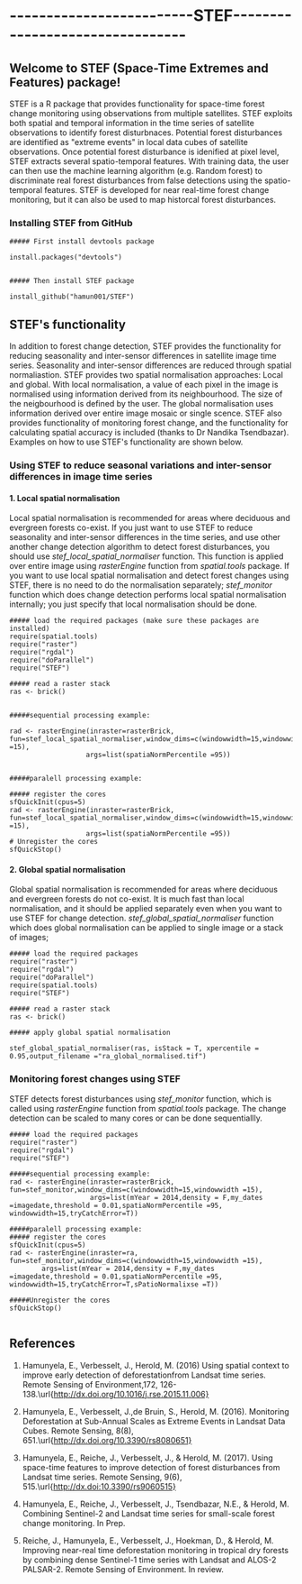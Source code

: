 # -------------------------STEF--------------------------------

## Welcome to STEF (Space-Time Extremes and Features) package! 
 
STEF is a R package that provides functionality for space-time forest change monitoring using observations from multiple satellites. STEF exploits both spatial and temporal information in the time series of satellite observations to identify forest disturbnaces. Potential forest disturbances are identified as "extreme events" in local data cubes of satellite observations. Once potential forest disturbance is idenified at pixel level, STEF extracts several spatio-temporal features. With training data, the user can then use the machine learning algorithm (e.g. Random forest) to discriminate real forest disturbances from false detections using the spatio-temporal features. STEF is developed for near real-time forest change monitoring, but it can also be used to map historcal forest disturbances. 



### Installing STEF from GitHub

```{r, eval=F, echo=T} 
##### First install devtools package

install.packages("devtools")


##### Then install STEF package 

install_github("hamun001/STEF")

```

## STEF's functionality

In addition to forest change detection, STEF provides the functionality for reducing seasonality and inter-sensor differences in satellite image time series. Seasonality and inter-sensor differences are reduced through spatial normaliastion.  STEF provides two spatial normalisation approaches: Local and global. With local normalisation, a value of each pixel in the image is normalised using information derived from its neighbourhood. The size of the neigbourhood is defined by the user. The global normalisation uses information derived over entire image mosaic or single scence. STEF also provides functionality of monitoring forest change, and the functionality for calculating spatial accuracy is included (thanks to Dr Nandika Tsendbazar).  Examples on how to use STEF's functionality are shown below.

### Using STEF to reduce seasonal variations and inter-sensor differences in image time series 

#### 1. Local spatial normalisation 

Local spatial normalisation is recommended for areas where deciduous and evergreen forests co-exist. If you just want to use STEF to reduce seasonality and inter-sensor differences in the time series, and use other another change detection algorithm to detect forest disturbances, you should use *stef_local_spatial_normaliser* function. This function is applied over entire image using *rasterEngine* function  from *spatial.tools* package. If you want to use local spatial normalisation and detect forest changes using STEF, there is no need to do the normalisation separately; *stef_monitor* function which does change detection performs local spatial normalisation internally; you just specify that local normalisation should be done.  

```{r, eval=F, echo=T} 
##### load the required packages (make sure these packages are installed)
require(spatial.tools)
require("raster")
require("rgdal")
require("doParallel")
require("STEF")

##### read a raster stack
ras <- brick()


#####sequential processing example:

rad <- rasterEngine(inraster=rasterBrick, fun=stef_local_spatial_normaliser,window_dims=c(windowwidth=15,windowwidth =15),
                   args=list(spatiaNormPercentile =95))
                   
                   
#####paralell processing example:

##### register the cores
sfQuickInit(cpus=5)
rad <- rasterEngine(inraster=rasterBrick, fun=stef_local_spatial_normaliser,window_dims=c(windowwidth=15,windowwidth =15),
                   args=list(spatiaNormPercentile =95))
# Unregister the cores
sfQuickStop()

```

#### 2. Global spatial normalisation 

Global spatial normalisation is recommended for areas where  deciduous and evergreen forests do not co-exist. It is much fast than local normalisation, and it should be applied separately even when you want to use STEF for change detection. *stef_global_spatial_normaliser* function which does global normalisation can be applied to single image or a stack of images; 

```{r, eval=F, echo=T} 
##### load the required packages 
require("raster")
require("rgdal")
require("doParallel")
require(spatial.tools)
require("STEF")

##### read a raster stack
ras <- brick()

##### apply global spatial normalisation

stef_global_spatial_normaliser(ras, isStack = T, xpercentile = 0.95,output_filename ="ra_global_normalised.tif")

```
### Monitoring forest changes using STEF 

STEF detects forest disturbances using *stef_monitor* function, which is called using *rasterEngine* function from *spatial.tools* package. The change detection can be scaled to many cores or can be done sequentiallly. 


```{r, eval=F, echo=T} 
##### load the required packages 
require("raster")
require("rgdal")
require("STEF")

#####sequential processing example:
rad <- rasterEngine(inraster=rasterBrick, fun=stef_monitor,window_dims=c(windowwidth=15,windowwidth =15),
                    args=list(mYear = 2014,density = F,my_dates =imagedate,threshold = 0.01,spatiaNormPercentile =95, windowwidth=15,tryCatchError=T))

#####paralell processing example:
##### register the cores
sfQuickInit(cpus=5)
rad <- rasterEngine(inraster=ra, fun=stef_monitor,window_dims=c(windowwidth=15,windowwidth =15),
        args=list(mYear = 2014,density = F,my_dates =imagedate,threshold = 0.01,spatiaNormPercentile =95, windowwidth=15,tryCatchError=T,sPatioNormalixse =T))
        
#####Unregister the cores
sfQuickStop()


```

## References 

1. Hamunyela, E., Verbesselt, J., Herold, M. (2016) Using spatial context to improve early detection of deforestationfrom Landsat time series. Remote Sensing of Environment,172, 126-138.\url{http://dx.doi.org/10.1016/j.rse.2015.11.006}

2. Hamunyela, E., Verbesselt, J.,de Bruin, S., Herold, M. (2016). Monitoring Deforestation at Sub-Annual Scales as Extreme Events in Landsat Data Cubes. Remote Sensing, 8(8), 651.\url{http://dx.doi.org/10.3390/rs8080651}

3. Hamunyela, E., Reiche, J., Verbesselt, J., & Herold, M. (2017). Using space-time features to improve detection of forest disturbances from Landsat time series. Remote Sensing, 9(6), 515.\url{http://dx.doi:10.3390/rs9060515}

4. Hamunyela, E., Reiche, J., Verbesselt, J., Tsendbazar, N.E., & Herold, M. Combining Sentinel-2 and Landsat time series for small-scale forest change monitoring. In Prep.

5. Reiche, J., Hamunyela, E., Verbesselt, J., Hoekman, D., & Herold, M. Improving near-real time deforestation monitoring in tropical dry forests by combining dense Sentinel-1 time series with Landsat and ALOS-2 PALSAR-2. Remote Sensing of Environment. In review.
